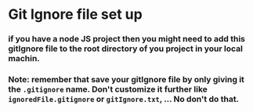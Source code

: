 # Git Ignore file set up
### if you have a node JS project then you might need to add this gitIgnore file to the root directory of you project in your local machin.

### Note: remember that save your gitIgnore file by only giving it the ``` .gitignore ``` name. Don't customize it further like ``` ignoredFile.gitignore ``` or ``` gitIgnore.txt ```, ... No don't do that.
